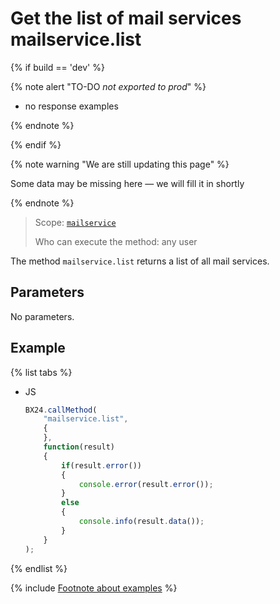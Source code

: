# Get the list of mail services mailservice.list

{% if build == 'dev' %}

{% note alert "TO-DO _not exported to prod_" %}

- no response examples

{% endnote %}

{% endif %}

{% note warning "We are still updating this page" %}

Some data may be missing here — we will fill it in shortly

{% endnote %}

> Scope: [`mailservice`](../scopes/permissions.md)
>
> Who can execute the method: any user

The method `mailservice.list` returns a list of all mail services.

## Parameters

No parameters.

## Example

{% list tabs %}

- JS

    ```js
    BX24.callMethod(
        "mailservice.list",
        {
        },
        function(result)
        {
            if(result.error())
            {
                console.error(result.error());
            }
            else
            {
                console.info(result.data());
            }
        }
    );
    ```

{% endlist %}

{% include [Footnote about examples](../../_includes/examples.md) %}
